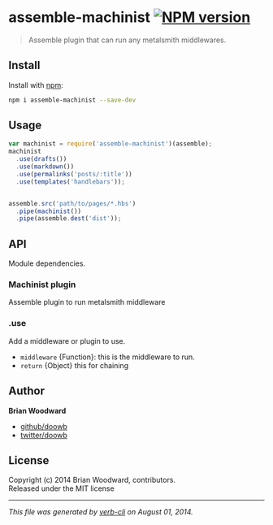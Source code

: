 # assemble-machinist [![NPM version](https://badge.fury.io/js/assemble-machinist.png)](http://badge.fury.io/js/assemble-machinist)

> Assemble plugin that can run any metalsmith middlewares.

## Install
Install with [npm](npmjs.org):

```bash
npm i assemble-machinist --save-dev
```

## Usage

```js
var machinist = require('assemble-machinist')(assemble);
machinist
  .use(drafts())
  .use(markdown())
  .use(permalinks('posts/:title'))
  .use(templates('handlebars'));


assemble.src('path/to/pages/*.hbs')
  .pipe(machinist())
  .pipe(assemble.dest('dist'));
```

## API
Module dependencies.
  


### Machinist plugin

Assemble plugin to run metalsmith middleware
  


### .use

Add a middleware or plugin to use.

* `middleware` {Function}: this is the middleware to run.  
* `return` {Object} this for chaining

## Author

**Brian Woodward**
 
+ [github/doowb](https://github.com/doowb)
+ [twitter/doowb](http://twitter.com/doowb) 

## License
Copyright (c) 2014 Brian Woodward, contributors.  
Released under the MIT license

***

_This file was generated by [verb-cli](https://github.com/assemble/verb-cli) on August 01, 2014._